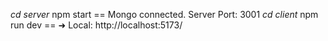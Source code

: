 *cd server* npm start == Mongo connected. Server Port: 3001
*cd client* npm run dev ==   ➜  Local:   http://localhost:5173/
